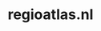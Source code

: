---
layout: post
title: "regioatlas.nl"
internal_url: "/dutchgov/regioatlas.nl.html"
subdomains_count: 2
all_subdomains_count: 2
urls_count: 2
ssl_rank: 0
http_rank: 50
url_link: /data/regioatlas.nl/urls.txt
all_subdomains_link: /data/regioatlas.nl/all_subdomains.txt
subdomains_link: /data/regioatlas.nl/subdomains.txt
categories: dutchgov
---